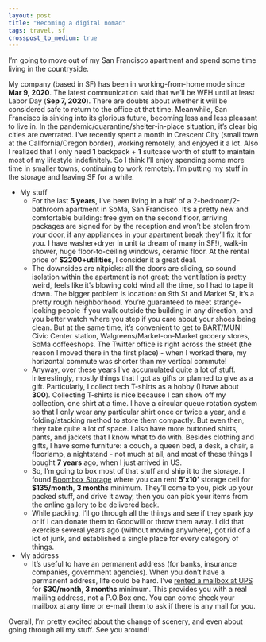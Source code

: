 ```yaml
---
layout: post
title: "Becoming a digital nomad"
tags: travel, sf
crosspost_to_medium: true
---
```


I’m going to move out of my San Francisco apartment and spend some time living in the countryside.

My company (based in SF) has been in working-from-home mode since **Mar 9, 2020**. The latest communication said that we’ll be WFH until at least Labor Day (**Sep 7, 2020**). There are doubts about whether it will be considered safe to return to the office at that time. Meanwhile, San Francisco is sinking into its glorious future, becoming less and less pleasant to live in. In the pandemic/quarantine/shelter-in-place situation, it’s clear big cities are overrated. I’ve recently spent a month in Crescent City (small town at the California/Oregon border), working remotely, and enjoyed it a lot. Also I realized that I only need **1** backpack + **1** suitcase worth of stuff to maintain most of my lifestyle indefinitely. So I think I’ll enjoy spending some more time in smaller towns, continuing to work remotely. I’m putting my stuff in the storage and leaving SF for a while.

* My stuff
    * For the last **5 years**, I’ve been living in a half of a 2-bedroom/2-bathroom apartment in SoMa, San Francisco. It’s a pretty new and comfortable building: free gym on the second floor, arriving packages are signed for by the reception and won’t be stolen from your door, if any appliances in your apartment break they’ll fix it for you. I have washer+dryer in unit (a dream of many in SF!), walk-in shower, huge floor-to-ceiling windows, ceramic floor. At the rental price of **$2200+utilities**, I consider it a great deal.
    * The downsides are nitpicks: all the doors are sliding, so sound isolation within the apartment is not great; the ventilation is pretty weird, feels like it’s blowing cold wind all the time, so I had to tape it down. The bigger problem is location: on 9th St and Market St, it’s a pretty rough neighborhood. You’re guaranteed to meet strange-looking people if you walk outside the building in any direction, and you better watch where you step if you care about your shoes being clean. But at the same time, it’s convenient to get to BART/MUNI Civic Center station, Walgreens/Market-on-Market grocery stores, SoMa coffeeshops. The Twitter office is right across the street (the reason I moved there in the first place) - when I worked there, my horizontal commute was shorter than my vertical commute!
    * Anyway, over these years I’ve accumulated quite a lot of stuff. Interestingly, mostly things that I got as gifts or planned to give as a gift. Particularly, I collect tech T-shirts as a hobby (I have about **300**). Collecting T-shirts is nice because I can show off my collection, one shirt at a time. I have a circular queue rotation system so that I only wear any particular shirt once or twice a year, and a folding/stacking method to store them compactly. But even then, they take quite a lot of space. I also have more buttoned shirts, pants, and jackets that I know what to do with. Besides clothing and gifts, I have some furniture: a couch, a queen bed, a desk, a chair, a floorlamp, a nightstand - not much at all, and most of these things I bought **7 years** ago, when I just arrived in US.
    * So, I’m going to box most of that stuff and ship it to the storage. I found [Boombox Storage](https://www.boomboxstorage.com/) where you can rent **5’x10’** storage cell for **$135/month**, **3 months** minimum. They’ll come to you, pick up your packed stuff, and drive it away, then you can pick your items from the online gallery to be delivered back.
    * While packing, I’ll go through all the things and see if they spark joy or if I can donate them to Goodwill or throw them away.  I did that exercise several years ago (without moving anywhere), got rid of a lot of junk, and established a single place for every category of things.
* My address
    * It’s useful to have an permanent address (for banks, insurance companies, government agencies). When you don’t have a permanent address, life could be hard. I’ve [rented a mailbox at UPS](https://www.theupsstore.com/mailboxes) for **$30/month**, **3 months** minimum. This provides you with a real mailing address, not a P.O.Box one. You can come check your mailbox at any time or e-mail them to ask if there is any mail for you.

Overall, I’m pretty excited about the change of scenery, and even about going through all my stuff. See you around!
